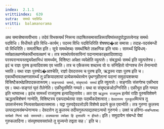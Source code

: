 ```yaml
---
index:  2.1.1
vrittiindex:  639
sutra:  समर्थः पदविधिः
vritti:  balamanorama 
---
```


अथ समासेष्वव्ययीभावः। तदेवं विभक्त्यर्थं निरूप्य तदाश्रितसमासान्निरूपयिष्यंस्तदुपोद्धातत्वेनाह समर्थः पदविधिः। विधीयते इति विधिः-कार्यम्। पदस्य विधिः पदविधिरिति शेषषष्ठ�आ समासः। तदाह-पदसंबन्धी यो विधिरिति। समर्ताश्रित इति। सूत्रे समर्थशब्दः समर्थाश्रिते लाक्षणिक इति भावः। सामर्थ्यं द्विविधम्-व्यपेक्षालक्षणमेकार्थीभावलक्षणं च। तत्र स्वार्थपर्यवसायिनां पदानामाकाङ्क्षादिवशाद्यः परस्परान्वयस्तद्व्यपेक्षाभिधं सामर्थ्यम्, विशिष्टा अपेक्षा व्यपेक्षेति व्युत्पत्तेः। संबद्धार्थः समर्थ इति व्युत्पत्तेश्च। इदं च राज्ञः पुरुष इत्यादिवाक्य एव भवति। तत्र च एकैकस्य शब्दस्य यो यः संनिहितो योग्यश्च तेन तेनान्वयो भवति। यथा राज्ञः पुरुषोऽ�आश्चेति, राज्ञो देवदत्तस्य च पुरुष इति, ऋद्धस्य राज्ञः पुरुष इति च। एकार्थीभावलक्षणसामर्थ्यं तु प्रक्रियादशायां प्रत्येकमर्थवत्त्वेन पृथग्गृहीतानां पदानां समुदायशक्त्या विसिष्टैकार्थप्रतिपादकतारूपम्। `सङ्गतार्थः समर्थः`, `संसृष्टार्थः समर्थ` इति व्युत्पत्तेः। सङ्गतिः संसर्गश्च एकीभाव एव। यथा-सङ्गतं घृतं तैलेनेति। एकीभूतमिति गम्यते। यथा वा संसृष्ट#ओऽग्निरिति। एकीभूत इति गम्यत इति भाष्याच्च। इदंच सामर्थ्यं राजपुरुष इत्यादिवृत्तावेव। अत एव `ऋद्धस्य राजपुरुष` इत्येवं राज्ञि पुरुषविशेषणे ऋद्धत्वविशेषणं नान्वेति, विशिष्टस्य एकपदार्थतया राज्ञः पदार्थैकदेशत्वात्। `देवदत्तस्य गुरुकुल`मित्यत्र तु उपसर्जनस्य नित्यसापेक्षत्वात्समासः। यद्वा गुरुवद्देवदत्तोऽपि विशेष्ये प्रदाने कुल एवान्वेति। तत्र गुरुणा कुलस्य उत्पाद्यत्वसंबन्धेनान्वयः। देवदत्तेन तु कुलस्य तदीयगुरूत्पाद्यतयाऽन्वयो गुरुगर्भः। उक्तं च हरिणा-`संबन्धिशब्दः सापेक्षो नित्यं सर्वः समस्यते। वाक्यवत्सा व्यपेक्षा हि वृत्तावपि न हीयते।` इति। समुदायेन संबन्धो येषां गुरुकलादिना। संस्पृश्यावयवांस्ते तु युज्यन्ते तद्वता सह।` इति च।

